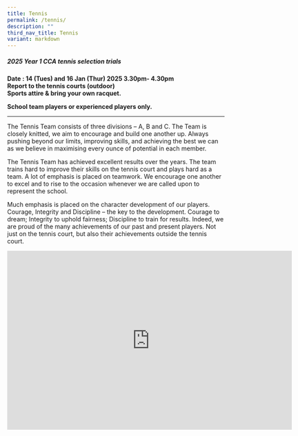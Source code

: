 ```yaml
---
title: Tennis
permalink: /tennis/
description: ""
third_nav_title: Tennis
variant: markdown
---
```

##### **2025 Year 1 CCA tennis selection trials** #####
 
**Date : 14 (Tues) and 16 Jan (Thur) 2025 3.30pm- 4.30pm<br>
Report to the tennis courts (outdoor)<br>
Sports attire &amp; bring your own racquet.<br>**

**School team players or experienced players only.**

* * *

The Tennis Team consists of three divisions – A, B and C. The Team is closely knitted, we aim to encourage and build one another up. Always pushing beyond our limits, improving skills, and achieving the best we can as we believe in maximising every ounce of potential in each member.

The Tennis Team has achieved excellent results over the years. The team trains hard to improve their skills on the tennis court and plays hard as a team. A lot of emphasis is placed on teamwork. We encourage one another to excel and to rise to the occasion whenever we are called upon to represent the school.

Much emphasis is placed on the character development of our players. Courage, Integrity and Discipline – the key to the development. Courage to dream; Integrity to uphold fairness; Discipline to train for results. Indeed, we are proud of the many achievements of our past and present players. Not just on the tennis court, but also their achievements outside the tennis court.

<iframe allowfullscreen="" allow="accelerometer; autoplay; clipboard-write; encrypted-media; gyroscope; picture-in-picture; web-share" frameborder="0" title="YouTube video player" src="https://www.youtube-nocookie.com/embed/JtZLsS2bUEc?si=HizJV-wMa--sLFPt" height="415" width="660"></iframe>